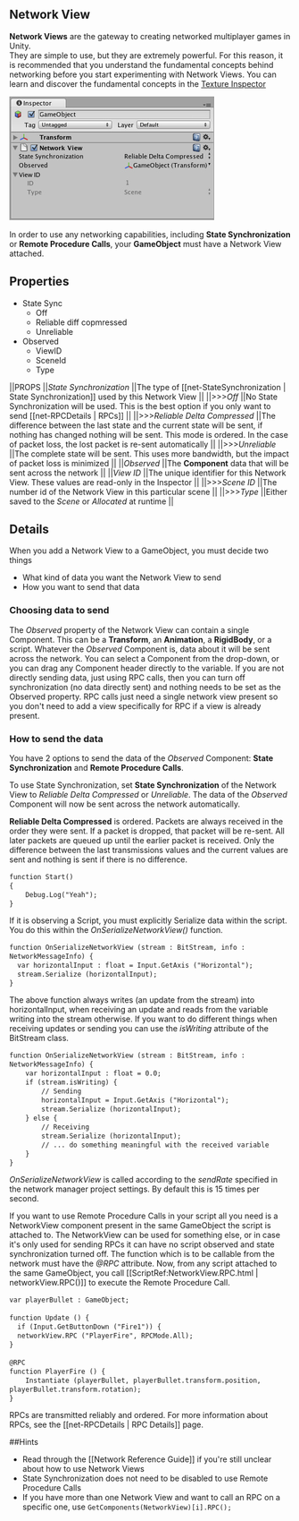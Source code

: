 ## Network View

**Network Views** are the gateway to creating networked multiplayer games in Unity.  
They are simple to use, but they are extremely powerful.  For this reason, it is recommended that you understand the fundamental concepts behind networking before you start experimenting with Network Views.  You can learn and discover the fundamental concepts in the [Texture Inspector](textureinspector.html)


![NetworkViewInspector](class-NetworkView-0.jpg)


In order to use any networking capabilities, including **State Synchronization** or **Remote Procedure Calls**, your **GameObject** must have a Network View attached.


## Properties

* State Sync
	* Off
	* Reliable diff copmressed
	* Unreliable
* Observed
	* ViewID
	* SceneId
	* Type

||PROPS
||*State Synchronization* ||The type of [[net-StateSynchronization | State Synchronization]] used by this Network View ||
||>>>*Off* ||No State Synchronization will be used. This is the best option if you only want to send [[net-RPCDetails | RPCs]] ||
||>>>*Reliable Delta Compressed* ||The difference between the last state and the current state will be sent, if nothing has changed nothing will be sent. This mode is ordered. In the case of packet loss, the lost packet is re-sent automatically ||
||>>>*Unreliable* ||The complete state will be sent. This uses more bandwidth, but the impact of packet loss is minimized ||
||*Observed* ||The **Component** data that will be sent across the network ||
||*View ID* ||The unique identifier for this Network View. These values are read-only in the Inspector ||
||>>>*Scene ID* ||The number id of the Network View in this particular scene ||
||>>>*Type* ||Either saved to the *Scene* or *Allocated* at runtime ||


## Details

When you add a Network View to a GameObject, you must decide two things

* What kind of data you want the Network View to send
* How you want to send that data


### Choosing data to send

The *Observed* property of the Network View can contain a single Component.  This can be a **Transform**, an **Animation**, a **RigidBody**, or a script.  Whatever the *Observed* Component is, data about it will be sent across the network. You can select a Component from the drop-down, or you can drag any Component header directly to the variable. If you are not directly sending data, just using RPC calls, then you can turn off synchronization (no data directly sent) and nothing needs to be set as the Observed property. RPC calls just need a single network view present so you don't need to add a view specifically for RPC if a view is already present.


### How to send the data

You have 2 options to send the data of the *Observed* Component: **State Synchronization** and **Remote Procedure Calls**.

To use State Synchronization, set **State Synchronization** of the Network View to *Reliable Delta Compressed* or *Unreliable*.  The data of the *Observed* Component will now be sent across the network automatically. 

**Reliable Delta Compressed** is ordered.  Packets are always received in the order they were sent.  If a packet is dropped, that packet will be re-sent.  All later packets are queued up until the earlier packet is received. Only the difference between the last transmissions values and the current values are sent and nothing is sent if there is no difference.

	function Start()
	{
		Debug.Log("Yeah");
	}    

If it is observing a Script, you must explicitly Serialize data within the script.  You do this within the *OnSerializeNetworkView()* function.

    function OnSerializeNetworkView (stream : BitStream, info : NetworkMessageInfo) {
      var horizontalInput : float = Input.GetAxis ("Horizontal");
      stream.Serialize (horizontalInput);
    }

The above function always writes (an update from the stream) into horizontalInput, when receiving an update and reads from the variable writing into the stream otherwise. If you want to do different things when receiving updates or sending you can use the *isWriting* attribute of the BitStream class.

    function OnSerializeNetworkView (stream : BitStream, info : NetworkMessageInfo) {
	    var horizontalInput : float = 0.0;
    	if (stream.isWriting) {
		    // Sending
	    	horizontalInput = Input.GetAxis ("Horizontal");
		    stream.Serialize (horizontalInput);
	    } else {
    		// Receiving
		    stream.Serialize (horizontalInput);
		    // ... do something meaningful with the received variable
	    }
    }


*OnSerializeNetworkView* is called according to the *sendRate* specified in the network manager project settings. By default this is 15 times per second.

If you want to use Remote Procedure Calls in your script all you need is a NetworkView component present in the same GameObject the script is attached to. The NetworkView can be used for something else, or in case it's only used for sending RPCs it can have no script observed and state synchronization turned off. The function which is to be callable from the network must have the  *@RPC* attribute. Now, from any script attached to the same GameObject, you call [[ScriptRef:NetworkView.RPC.html | networkView.RPC()]] to execute the Remote Procedure Call.

    var playerBullet : GameObject;

    function Update () {
      if (Input.GetButtonDown ("Fire1")) {
      networkView.RPC ("PlayerFire", RPCMode.All);
    }

    @RPC
    function PlayerFire () { 
        Instantiate (playerBullet, playerBullet.transform.position, playerBullet.transform.rotation);
    }

RPCs are transmitted reliably and ordered. For more information about RPCs, see the [[net-RPCDetails | RPC Details]] page.


##Hints

* Read through the [[Network Reference Guide]] if you're still unclear about how to use Network Views
* State Synchronization does not need to be disabled to use Remote Procedure Calls
* If you have more than one Network View and want to call an RPC on a specific one, use `GetComponents(NetworkView)[i].RPC();`